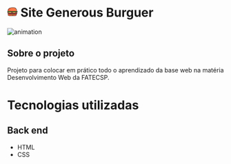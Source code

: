 # ![icon](https://github.com/GeovanniSantos/site-generous-burguer/blob/master/ProjetoFinal/imagens/hamburguer-icon.png) Site Generous Burguer 
![animation](https://github.com/GeovanniSantos/site-generous-burguer/blob/master/ProjetoFinal/imagens/animação.gif) 

## Sobre o projeto

Projeto para colocar em prático todo o aprendizado da base web na matéria Desenvolvimento Web da FATECSP.

# Tecnologias utilizadas
## Back end
- HTML
- CSS
